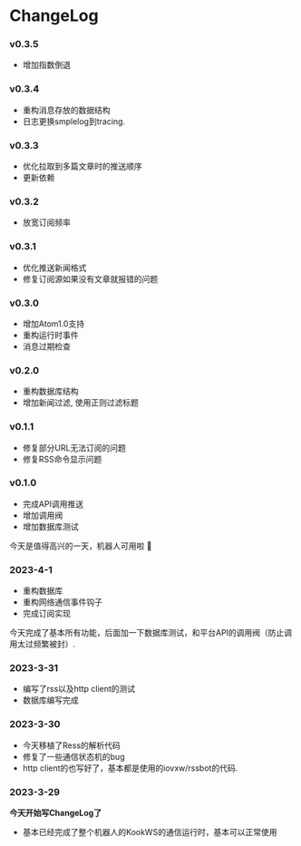 # ChangeLog

### v0.3.5

- 增加指数倒退

### v0.3.4

- 重构消息存放的数据结构
- 日志更换smplelog到tracing.

### v0.3.3

- 优化拉取到多篇文章时的推送顺序
- 更新依赖

### v0.3.2

- 放宽订阅频率

### v0.3.1

- 优化推送新闻格式
- 修复订阅源如果没有文章就报错的问题

### v0.3.0

- 增加Atom1.0支持
- 重构运行时事件
- 消息过期检查

### v0.2.0

- 重构数据库结构
- 增加新闻过滤, 使用正则过滤标题

### v0.1.1

- 修复部分URL无法订阅的问题
- 修复RSS命令显示问题

### v0.1.0

- 完成API调用推送
- 增加调用阀
- 增加数据库测试

今天是值得高兴的一天，机器人可用啦 👾

### 2023-4-1

- 重构数据库
- 重构网络通信事件钩子
- 完成订阅实现

今天完成了基本所有功能，后面加一下数据库测试，和平台API的调用阀（防止调用太过频繁被封）.

### 2023-3-31

- 编写了rss以及http client的测试
- 数据库编写完成

### 2023-3-30

- 今天移植了Ress的解析代码
- 修复了一些通信状态机的bug
- http client的也写好了，基本都是使用的iovxw/rssbot的代码.


### 2023-3-29

**今天开始写ChangeLog了**

- 基本已经完成了整个机器人的KookWS的通信运行时，基本可以正常使用

